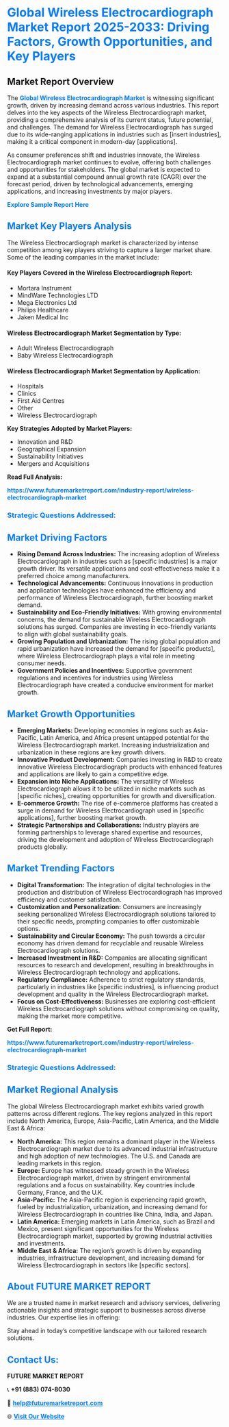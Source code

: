 <h1 style="color: #007BFF;">Global Wireless Electrocardiograph Market Report 2025-2033: Driving Factors, Growth Opportunities, and Key Players</h1>

<section id="overview">
<h2>Market Report Overview</h2>
<p>The <a href="https://www.futuremarketreport.com/industry-report/wireless-electrocardiograph-market" style="color: #007BFF; text-decoration: none;"><strong>Global Wireless Electrocardiograph Market</strong></a> is witnessing significant growth, driven by increasing demand across various industries. This report delves into the key aspects of the Wireless Electrocardiograph market, providing a comprehensive analysis of its current status, future potential, and challenges. The demand for Wireless Electrocardiograph has surged due to its wide-ranging applications in industries such as [insert industries], making it a critical component in modern-day [applications].</p>
<p>As consumer preferences shift and industries innovate, the Wireless Electrocardiograph market continues to evolve, offering both challenges and opportunities for stakeholders. The global market is expected to expand at a substantial compound annual growth rate (CAGR) over the forecast period, driven by technological advancements, emerging applications, and increasing investments by major players.</p>
</section>

<section id="overview">
<p><a href="https://www.futuremarketreport.com/request-sample/reportId=125057" style="color: #007BFF; text-decoration: none;"><strong>Explore Sample Report Here</strong></a></p>
</section>

<section id="key-players">
<h2 style="color: #007BFF;">Market Key Players Analysis</h2>
<p>The Wireless Electrocardiograph market is characterized by intense competition among key players striving to capture a larger market share. Some of the leading companies in the market include:</p>
<h4>Key Players Covered in the Wireless Electrocardiograph Report:</h4>
<ul><li>Mortara Instrument</li><li>MindWare Technologies LTD</li><li>Mega Electronics Ltd</li><li>Philips Healthcare</li><li>Jaken Medical Inc</li></ul>
<h4>Wireless Electrocardiograph Market Segmentation by Type:</h4>
<ul><li>Adult Wireless Electrocardiograph</li><li>Baby Wireless Electrocardiograph</li></ul>

<h4>Wireless Electrocardiograph Market Segmentation by Application:</h4>
<ul><li>Hospitals</li><li>Clinics</li><li>First Aid Centres</li><li>Other</li><li>Wireless Electrocardiograph</li></ul>
<p><strong>Key Strategies Adopted by Market Players:</strong></p>
<ul>
<li>Innovation and R&D</li>
<li>Geographical Expansion</li>
<li>Sustainability Initiatives</li>
<li>Mergers and Acquisitions</li>
</ul>
</section>

<section>
<p><strong>Read Full Analysis: </strong></p><a href="https://www.futuremarketreport.com/industry-report/wireless-electrocardiograph-market" style="color: #007BFF; text-decoration: none;"><strong>https://www.futuremarketreport.com/industry-report/wireless-electrocardiograph-market</strong></a>
<h3 style="color: #007BFF;">Strategic Questions Addressed:</h3>
</section>

<section id="driving-factors">
<h2 style="color: #007BFF;">Market Driving Factors</h2>
<ul>
<li><strong>Rising Demand Across Industries:</strong> The increasing adoption of Wireless Electrocardiograph in industries such as [specific industries] is a major growth driver. Its versatile applications and cost-effectiveness make it a preferred choice among manufacturers.</li>
<li><strong>Technological Advancements:</strong> Continuous innovations in production and application technologies have enhanced the efficiency and performance of Wireless Electrocardiograph, further boosting market demand.</li>
<li><strong>Sustainability and Eco-Friendly Initiatives:</strong> With growing environmental concerns, the demand for sustainable Wireless Electrocardiograph solutions has surged. Companies are investing in eco-friendly variants to align with global sustainability goals.</li>
<li><strong>Growing Population and Urbanization:</strong> The rising global population and rapid urbanization have increased the demand for [specific products], where Wireless Electrocardiograph plays a vital role in meeting consumer needs.</li>
<li><strong>Government Policies and Incentives:</strong> Supportive government regulations and incentives for industries using Wireless Electrocardiograph have created a conducive environment for market growth.</li>
</ul>
</section>

<section id="growth-opportunities">
<h2 style="color: #007BFF;">Market Growth Opportunities</h2>
<ul>
<li><strong>Emerging Markets:</strong> Developing economies in regions such as Asia-Pacific, Latin America, and Africa present untapped potential for the Wireless Electrocardiograph market. Increasing industrialization and urbanization in these regions are key growth drivers.</li>
<li><strong>Innovative Product Development:</strong> Companies investing in R&D to create innovative Wireless Electrocardiograph products with enhanced features and applications are likely to gain a competitive edge.</li>
<li><strong>Expansion into Niche Applications:</strong> The versatility of Wireless Electrocardiograph allows it to be utilized in niche markets such as [specific niches], creating opportunities for growth and diversification.</li>
<li><strong>E-commerce Growth:</strong> The rise of e-commerce platforms has created a surge in demand for Wireless Electrocardiograph used in [specific applications], further boosting market growth.</li>
<li><strong>Strategic Partnerships and Collaborations:</strong> Industry players are forming partnerships to leverage shared expertise and resources, driving the development and adoption of Wireless Electrocardiograph products globally.</li>
</ul>
</section>

<section id="trending-factors">
<h2 style="color: #007BFF;">Market Trending Factors</h2>
<ul>
<li><strong>Digital Transformation:</strong> The integration of digital technologies in the production and distribution of Wireless Electrocardiograph has improved efficiency and customer satisfaction.</li>
<li><strong>Customization and Personalization:</strong> Consumers are increasingly seeking personalized Wireless Electrocardiograph solutions tailored to their specific needs, prompting companies to offer customizable options.</li>
<li><strong>Sustainability and Circular Economy:</strong> The push towards a circular economy has driven demand for recyclable and reusable Wireless Electrocardiograph solutions.</li>
<li><strong>Increased Investment in R&D:</strong> Companies are allocating significant resources to research and development, resulting in breakthroughs in Wireless Electrocardiograph technology and applications.</li>
<li><strong>Regulatory Compliance:</strong> Adherence to strict regulatory standards, particularly in industries like [specific industries], is influencing product development and quality in the Wireless Electrocardiograph market.</li>
<li><strong>Focus on Cost-Effectiveness:</strong> Businesses are exploring cost-efficient Wireless Electrocardiograph solutions without compromising on quality, making the market more competitive.</li>
</ul>
</section>

<section>
<p><strong>Get Full Report: </strong></p><a href="https://www.futuremarketreport.com/industry-report/wireless-electrocardiograph-market" style="color: #007BFF; text-decoration: none;"><strong>https://www.futuremarketreport.com/industry-report/wireless-electrocardiograph-market</strong></a>
<h3 style="color: #007BFF;">Strategic Questions Addressed:</h3>
</section>


<section id="regional-analysis">
<h2 style="color: #007BFF;">Market Regional Analysis</h2>
<p>The global Wireless Electrocardiograph market exhibits varied growth patterns across different regions. The key regions analyzed in this report include North America, Europe, Asia-Pacific, Latin America, and the Middle East & Africa:</p>
<ul>
<li><strong>North America:</strong> This region remains a dominant player in the Wireless Electrocardiograph market due to its advanced industrial infrastructure and high adoption of new technologies. The U.S. and Canada are leading markets in this region.</li>
<li><strong>Europe:</strong> Europe has witnessed steady growth in the Wireless Electrocardiograph market, driven by stringent environmental regulations and a focus on sustainability. Key countries include Germany, France, and the U.K.</li>
<li><strong>Asia-Pacific:</strong> The Asia-Pacific region is experiencing rapid growth, fueled by industrialization, urbanization, and increasing demand for Wireless Electrocardiograph in countries like China, India, and Japan.</li>
<li><strong>Latin America:</strong> Emerging markets in Latin America, such as Brazil and Mexico, present significant opportunities for the Wireless Electrocardiograph market, supported by growing industrial activities and investments.</li>
<li><strong>Middle East & Africa:</strong> The region’s growth is driven by expanding industries, infrastructure development, and increasing demand for Wireless Electrocardiograph in sectors like [specific sectors].</li>
</ul>
</section>

<footer>
<h2 style="color: #007BFF;">About FUTURE MARKET REPORT</h2>
<p>We are a trusted name in market research and advisory services, delivering actionable insights and strategic support to businesses across diverse industries. Our expertise lies in offering:</p>

<p>Stay ahead in today’s competitive landscape with our tailored research solutions.</p>

<h2 style="color: #007BFF;">Contact Us:</h2>
<p><strong>FUTURE MARKET REPORT</strong></p>
<p>📞 <strong>+91 (883) 074-8030</strong></p>
<p>📧 <strong><a href="mailto:help@futuremarketreport.com" style="color: #007BFF;">help@futuremarketreport.com</a></strong></p>
<p>🌐 <strong><a href="https://www.futuremarketreport.com/" style="color: #007BFF;">Visit Our Website</a></strong></p>
</footer>